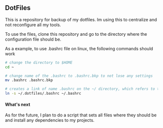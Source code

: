## DotFiles
This is a repository for backup of my dotfiles. Im using this to centralize and not reconfigure all my tools.

To use the files, clone this repository and go to the directory where the configuration file should be. 

As a example, to use .bashrc file on linux, the following commands should work
```bash
# change the directory to $HOME
cd ~

# change name of the .bashrc to .bashrc.bkp to not lose any settings
mv .bashrc .bashrc.bkp

# creates a link of name .bashrc on the ~/ directory, which refers to the file .bashrc on ~/.dotfiles
ln -s ~/.dotfiles/.bashrc ~/.bashrc

```

#### What's next
As for the future, I plan to do a script that sets all files where they should be and install any dependencies to my projects.
